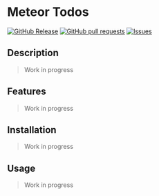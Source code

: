 # Meteor Todos
[![GitHub Release](https://img.shields.io/github/release/zjayers/meteor.todos.svg?style=flat)](https://github.com/zjayers/meteor.todos/releases)
[![GitHub pull requests](https://img.shields.io/github/issues-pr/zjayers/meteor.todos.svg?style=flat)](https://github.com/zjayers/meteor.todos/pulls)
[![Issues](https://img.shields.io/github/issues-raw/zjayers/meteor.todos.svg?maxAge=25000)](https://github.com/zjayers/meteor.todos/issues)

## Description

> Work in progress

## Features

> Work in progress

## Installation

> Work in progress

## Usage

> Work in progress

